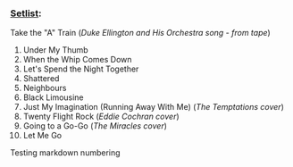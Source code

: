 ### [Setlist](https://www.setlist.fm/setlist/the-rolling-stones/1981/unidome-cedar-falls-ia-4bd6efc6.html):  
Take the "A" Train (*Duke Ellington and His Orchestra song - from tape*)

1. Under My Thumb  
1. When the Whip Comes Down  
1. Let's Spend the Night Together  
1. Shattered  
1. Neighbours  
1. Black Limousine  
1. Just My Imagination (Running Away With Me) (*The Temptations cover*)  
1. Twenty Flight Rock (*Eddie Cochran cover*)  
1. Going to a Go-Go (*The Miracles cover*)  
1. Let Me Go  

Testing markdown numbering
